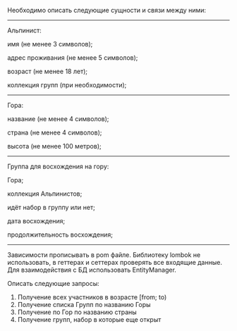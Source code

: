 Необходимо описать следующие сущности и связи между ними:
***
Альпинист:

имя (не менее 3 символов);

адрес проживания (не менее 5 символов);

возраст (не менее 18 лет);

коллекция групп (при необходимости);
***
Гора:

название (не менее 4 символов);

страна (не менее 4 символов);

высота (не менее 100 метров);
***
Группа для восхождения на гору:

Гора;

коллекция Альпинистов;

идёт набор в группу или нет;

дата восхождения;

продолжительность восхождения;
***
Зависимости прописывать в pom файле.
Библиотеку lombok не использовать, в геттерах и сеттерах проверять все входящие данные.
Для взаимодействия с БД использовать EntityManager.

Описать следующие запросы:
1. Получение всех участников в возрасте [from; to)
2. Получение списка Групп по названию Горы
3. Получение по Гор по названию страны
4. Получение групп, набор в которые еще открыт